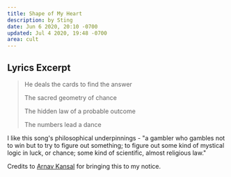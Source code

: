 ```yaml
---
title: Shape of My Heart
description: by Sting
date: Jun 6 2020, 20:10 -0700
updated: Jul 4 2020, 19:48 -0700
area: cult
---
```


## Lyrics Excerpt

> He deals the cards to find the answer
>
> The sacred geometry of chance
>
> The hidden law of a probable outcome
>
> The numbers lead a dance

I like this song's philosophical underpinnings - "a gambler who gambles not to win but to try to figure out something; to figure out some kind of mystical logic in luck, or chance; some kind of scientific, almost religious law."

Credits to [Arnav Kansal](https://arnavkansal.com/index.html) for bringing this to my notice.
